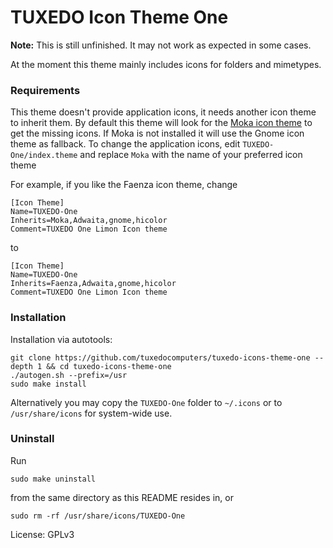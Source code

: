 # TUXEDO Icon Theme One

**Note:** This is still unfinished. It may not work as expected in some cases.

At the moment this theme mainly includes icons for folders and mimetypes.

### Requirements

This theme doesn't provide application icons, it needs another icon theme to inherit them.
By default this theme will look for the [Moka icon theme](https://snwh.org/moka) to get the missing icons. If Moka is not installed it will use the Gnome icon theme as fallback.
To change the application icons, edit `TUXEDO-One/index.theme` and replace `Moka` with the name of your preferred icon theme

For example, if you like the Faenza icon theme, change

    [Icon Theme]
    Name=TUXEDO-One
    Inherits=Moka,Adwaita,gnome,hicolor
    Comment=TUXEDO One Limon Icon theme

to

    [Icon Theme]
    Name=TUXEDO-One
    Inherits=Faenza,Adwaita,gnome,hicolor
    Comment=TUXEDO One Limon Icon theme

### Installation

Installation via autotools:

    git clone https://github.com/tuxedocomputers/tuxedo-icons-theme-one --depth 1 && cd tuxedo-icons-theme-one
    ./autogen.sh --prefix=/usr
    sudo make install

Alternatively you may copy the `TUXEDO-One` folder to `~/.icons` or to `/usr/share/icons` for system-wide use.

### Uninstall

Run

    sudo make uninstall

from the same directory as this README resides in, or

    sudo rm -rf /usr/share/icons/TUXEDO-One


License: GPLv3

